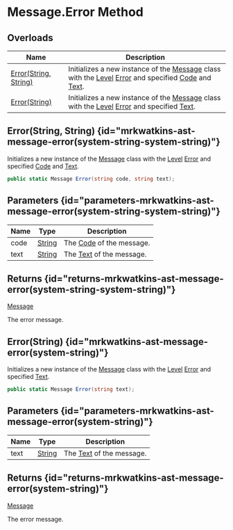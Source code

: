 # Message.Error Method
## Overloads

| Name | Description |
| ---- | ----------- |
| [Error(String, String)](MrKWatkins.Ast.Message.Error.md#mrkwatkins-ast-message-error(system-string-system-string)) | Initializes a new instance of the [Message](MrKWatkins.Ast.Message.md) class with the [Level](MrKWatkins.Ast.Message.Level.md) [Error](MrKWatkins.Ast.MessageLevel.md#fields) and specified [Code](MrKWatkins.Ast.Message.Code.md) and [Text](MrKWatkins.Ast.Message.Text.md). |
| [Error(String)](MrKWatkins.Ast.Message.Error.md#mrkwatkins-ast-message-error(system-string)) | Initializes a new instance of the [Message](MrKWatkins.Ast.Message.md) class with the [Level](MrKWatkins.Ast.Message.Level.md) [Error](MrKWatkins.Ast.MessageLevel.md#fields) and specified [Text](MrKWatkins.Ast.Message.Text.md). |

## Error(String, String) {id="mrkwatkins-ast-message-error(system-string-system-string)"}

Initializes a new instance of the [Message](MrKWatkins.Ast.Message.md) class with the [Level](MrKWatkins.Ast.Message.Level.md) [Error](MrKWatkins.Ast.MessageLevel.md#fields) and specified [Code](MrKWatkins.Ast.Message.Code.md) and [Text](MrKWatkins.Ast.Message.Text.md).

```c#
public static Message Error(string code, string text);
```

## Parameters {id="parameters-mrkwatkins-ast-message-error(system-string-system-string)"}

| Name | Type | Description |
| ---- | ---- | ----------- |
| code | [String](https://learn.microsoft.com/en-gb/dotnet/api/System.String) | The [Code](MrKWatkins.Ast.Message.Code.md) of the message. |
| text | [String](https://learn.microsoft.com/en-gb/dotnet/api/System.String) | The [Text](MrKWatkins.Ast.Message.Text.md) of the message. |

## Returns {id="returns-mrkwatkins-ast-message-error(system-string-system-string)"}

[Message](MrKWatkins.Ast.Message.md)

The error message.
## Error(String) {id="mrkwatkins-ast-message-error(system-string)"}

Initializes a new instance of the [Message](MrKWatkins.Ast.Message.md) class with the [Level](MrKWatkins.Ast.Message.Level.md) [Error](MrKWatkins.Ast.MessageLevel.md#fields) and specified [Text](MrKWatkins.Ast.Message.Text.md).

```c#
public static Message Error(string text);
```

## Parameters {id="parameters-mrkwatkins-ast-message-error(system-string)"}

| Name | Type | Description |
| ---- | ---- | ----------- |
| text | [String](https://learn.microsoft.com/en-gb/dotnet/api/System.String) | The [Text](MrKWatkins.Ast.Message.Text.md) of the message. |

## Returns {id="returns-mrkwatkins-ast-message-error(system-string)"}

[Message](MrKWatkins.Ast.Message.md)

The error message.
